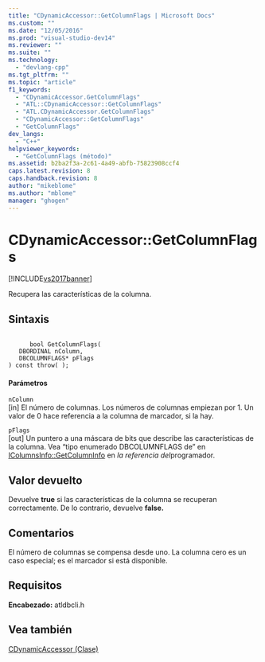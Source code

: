 ```yaml
---
title: "CDynamicAccessor::GetColumnFlags | Microsoft Docs"
ms.custom: ""
ms.date: "12/05/2016"
ms.prod: "visual-studio-dev14"
ms.reviewer: ""
ms.suite: ""
ms.technology: 
  - "devlang-cpp"
ms.tgt_pltfrm: ""
ms.topic: "article"
f1_keywords: 
  - "CDynamicAccessor.GetColumnFlags"
  - "ATL::CDynamicAccessor::GetColumnFlags"
  - "ATL.CDynamicAccessor.GetColumnFlags"
  - "CDynamicAccessor::GetColumnFlags"
  - "GetColumnFlags"
dev_langs: 
  - "C++"
helpviewer_keywords: 
  - "GetColumnFlags (método)"
ms.assetid: b2ba2f3a-2c61-4a49-abfb-75823908ccf4
caps.latest.revision: 8
caps.handback.revision: 8
author: "mikeblome"
ms.author: "mblome"
manager: "ghogen"
---
```

# CDynamicAccessor::GetColumnFlags
[!INCLUDE[vs2017banner](../../assembler/inline/includes/vs2017banner.md)]

Recupera las características de la columna.  
  
## Sintaxis  
  
```  
  
      bool GetColumnFlags(   
   DBORDINAL nColumn,   
   DBCOLUMNFLAGS* pFlags    
) const throw( );  
```  
  
#### Parámetros  
 `nColumn`  
 \[in\] El número de columnas.  Los números de columnas empiezan por 1.  Un valor de 0 hace referencia a la columna de marcador, si la hay.  
  
 `pFlags`  
 \[out\] Un puntero a una máscara de bits que describe las características de la columna.  Vea “tipo enumerado DBCOLUMNFLAGS de” en [IColumnsInfo::GetColumnInfo](https://msdn.microsoft.com/en-us/library/ms722704.aspx) en *la referencia del*programador.  
  
## Valor devuelto  
 Devuelve **true** si las características de la columna se recuperan correctamente.  De lo contrario, devuelve **false.**  
  
## Comentarios  
 El número de columnas se compensa desde uno.  La columna cero es un caso especial; es el marcador si está disponible.  
  
## Requisitos  
 **Encabezado:** atldbcli.h  
  
## Vea también  
 [CDynamicAccessor \(Clase\)](../../data/oledb/cdynamicaccessor-class.md)